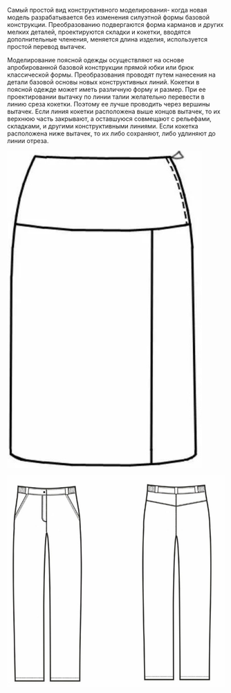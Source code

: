 Самый простой вид конструктивного моделирования- когда новая модель разрабатывается без изменения силуэтной формы базовой конструкции. Преобразованию подвергаются форма карманов и других мелких деталей, проектируются складки и кокетки, вводятся дополнительные членения, меняется длина изделия, используется простой перевод вытачек. 

Моделирование поясной одежды осуществляют на основе апробированной базовой конструкции прямой юбки или брюк классической формы. Преобразования проводят путем нанесения на детали базовой основы новых конструктивных линий. Кокетки в поясной одежде может иметь различную форму и размер. При ее проектировании вытачку по линии талии желательно перевести в линию среза кокетки. Поэтому ее лучше проводить через вершины вытачек. Если линия кокетки расположена выше концов вытачек, то их верхнюю часть закрывают, а оставшуюся совмещают с рельефами, складками, и другими конструктивными линиями. Если кокетка расположена ниже вытачек, то их либо сохраняют, либо удлиняют до линии отреза. 

 <div class="pop-up_img">

![1](/modules/belts/dynamic-infographic/img/infographic_imgs/pop-up_imgs/card6/1.jpg)

![1](/modules/belts/dynamic-infographic/img/infographic_imgs/pop-up_imgs/card6/2.jpg)

</div>
